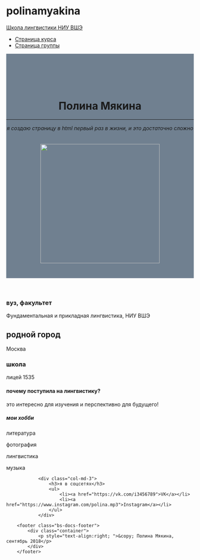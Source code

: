 # polinamyakina

<html>
	<!DOCTYPE html>
	<head>
		<title>Полина Мякина</title>
	 	<meta name="viewport" content="width=device-width, initial-scale=1.0">
		<meta charset="utf-8">
		<meta name="description" content="личная страница и контакты">
		<!-- Bootstrap Core CSS -->
    	<link href="https://maxcdn.bootstrapcdn.com/bootstrap/3.3.7/css/bootstrap.min.css" rel="stylesheet" media="screen">
	</head>
	<body>
		<nav id="mainNav" class="navbar navbar-default navbar-fixed-top navbar-custom">
			<div class="container"> 
				<div class="navbar-header"> 
					<a href="https://ling.hse.ru/" class="navbar-brand">Школа лингвистики НИУ ВШЭ</a> 
				</div> 
				<nav class="collapse navbar-collapse" id="bs-navbar"> 
					<ul class="nav navbar-nav navbar-right"> 
						<li> <a href="https://lingvocodes.github.io/HSEinfo/ba-ling-2018/index.html">Страница курса</a> </li> 
						<li> <a href="https://lingvocodes.github.io/HSEinfo/ba-ling-2018/baling_2018_1.html">Страница группы</a> </li> 
					</ul>
				</nav> 
			</div>
		</nav>
		<header style="background-color:slategray; padding-top:50px; "> 
			<div class="container"> 
				<div class="row">
					<div class="col-md-4">
						<br/><br/>
						<h1>Полина Мякина</h1>
						<hr>
						<p><i>я создаю страницу в html первый раз в жизни, и это достаточно сложно</i></p> 
	                </div>
					<div class="col-md-4">
        	            <img src="https://pp.userapi.com/c849420/v849420733/63d6f/KEJXwL5iocg.jpg" title="мой портрет" alt="" style="height:320px; margin:20px 20px 40px 20px;">
					</div>
	            </div>
			</div>
		</header>
		<section id="portfolio">
			<div class="container">
				<div class="col-md-3">
					<article>
						<h3>вуз, факультет</h3>
						<p>Фундаментальная и прикладная лингвистика, НИУ ВШЭ</p>
					</article>
					<article>
						<h2>родной город</h2>
						<p>Москва</p>
					</article>
					<article>
						<h1>школа</h1>
						<p>лицей 1535</p>
					</article>
					<article>
					<h4>почему поступила на лингвистику?</h4>
					<p>это интересно для изучения и перспективно для будущего!</p>
					</article>
				</div>
				<div class="col-md-6">
					<article>
						<h5>мои хобби</h5>
						<p>литература  <br />
						<p>фотография <br />
						<p>лингвистика <br />
						<p>музыка</p>
						
				
				<div class="col-md-3">
					<h3>я в соцсетях</h3>
					<ul>
						<li><a href="https://vk.com/i3456789">VK</a></li>
						<li><a href="https://www.instagram.com/polina.mp3">Instagram</a></li>
					</ul>
				</div>
		
		<footer class="bs-docs-footer"> 
			<div class="container"> 
				<p style="text-align:right; ">&copy; Полина Мякина, сентябрь 2018</p> 
			</div>
		</footer>
</body>
</html>
